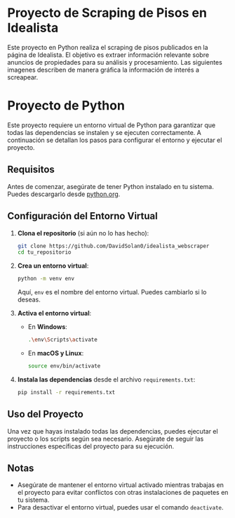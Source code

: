 # Proyecto de Scraping de Pisos en Idealista

Este proyecto en Python realiza el scraping de pisos publicados en la página de Idealista. El objetivo es extraer información relevante sobre anuncios de propiedades para su análisis y procesamiento. Las siguientes imagenes describen de manera gráfica la información de interés a screapear.

# Proyecto de Python

Este proyecto requiere un entorno virtual de Python para garantizar que todas las dependencias se instalen y se ejecuten correctamente. A continuación se detallan los pasos para configurar el entorno y ejecutar el proyecto.

## Requisitos

Antes de comenzar, asegúrate de tener Python instalado en tu sistema. Puedes descargarlo desde [python.org](https://www.python.org/downloads/).

## Configuración del Entorno Virtual

1. **Clona el repositorio** (si aún no lo has hecho):

    ```bash
    git clone https://github.com/DavidSolan0/idealista_webscraper
    cd tu_repositorio
    ```

2. **Crea un entorno virtual**:

    ```bash
    python -m venv env
    ```

    Aquí, `env` es el nombre del entorno virtual. Puedes cambiarlo si lo deseas.

3. **Activa el entorno virtual**:

    - En **Windows**:

        ```bash
        .\env\Scripts\activate
        ```

    - En **macOS y Linux**:

        ```bash
        source env/bin/activate
        ```

4. **Instala las dependencias** desde el archivo `requirements.txt`:

    ```bash
    pip install -r requirements.txt
    ```

## Uso del Proyecto

Una vez que hayas instalado todas las dependencias, puedes ejecutar el proyecto o los scripts según sea necesario. Asegúrate de seguir las instrucciones específicas del proyecto para su ejecución.

## Notas

- Asegúrate de mantener el entorno virtual activado mientras trabajas en el proyecto para evitar conflictos con otras instalaciones de paquetes en tu sistema.
- Para desactivar el entorno virtual, puedes usar el comando `deactivate`.


